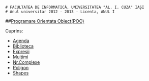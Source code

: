 ```
# FACULTATEA DE INFORMATICĂ, UNIVERSITATEA "AL. I. CUZA" IAȘI
# Anul universitar 2012 - 2013 - Licenta, ANUL I
```

##[Programare Orientata Obiect(POO)](POO)

Cuprins:

- [Agenda](Agenda)
- [Biblioteca](Biblioteca)
- [Expresii](Expresii)
- [Multimi](Multimi)
- [Nr.Complexe](Nr.Complexe)
- [Poligon](Poligon)
- [Shapes](Shapes)
